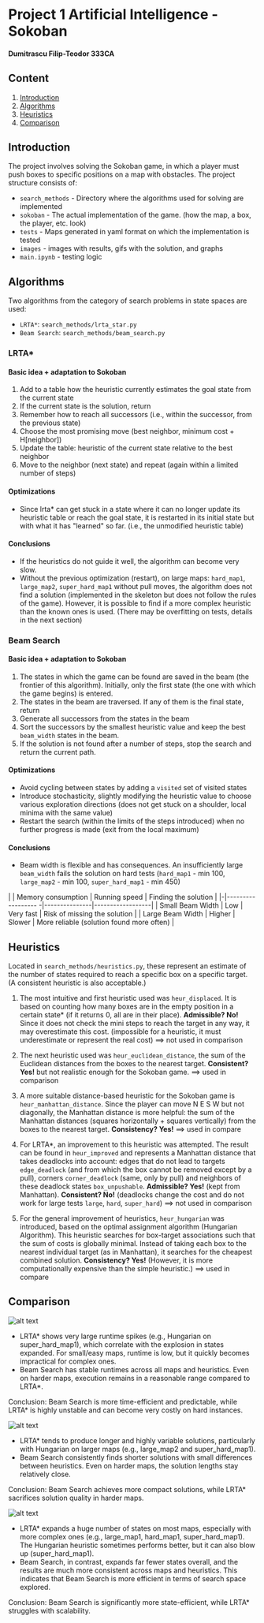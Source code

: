 # Project 1 Artificial Intelligence - Sokoban

#### Dumitrascu Filip-Teodor 333CA

## Content
1. [Introduction](#introduction)
2. [Algorithms](#algorithms)
3. [Heuristics](#heuristics)
4. [Comparison](#comparison)

## Introduction
The project involves solving the Sokoban game, in which a player must
push boxes to specific positions on a map with obstacles. The project structure
consists of:
- `search_methods` - Directory where the algorithms used for solving are implemented
- `sokoban` - The actual implementation of the game. (how the map, a box, the player, etc. look)
- `tests` - Maps generated in yaml format on which the implementation is tested
- `images` - images with results, gifs with the solution, and graphs
- `main.ipynb` - testing logic

## Algorithms
Two algorithms from the category of search problems in state spaces are used:
- `LRTA*`: `search_methods/lrta_star.py`
- `Beam Search`: `search_methods/beam_search.py`

### LRTA*
#### Basic idea + adaptation to Sokoban
1. Add to a table how the heuristic currently estimates the goal state
from the current state
2. If the current state is the solution, return
3. Remember how to reach all successors (i.e., within the successor,
from the previous state)
4. Choose the most promising move (best neighbor, minimum cost + H[neighbor])
5. Update the table: heuristic of the current state relative to the best neighbor
6. Move to the neighbor (next state) and repeat (again within a limited number of steps)

#### Optimizations
- Since lrta* can get stuck in a state where it can no longer update 
its heuristic table or reach the goal state, it is restarted in its initial state
but with what it has "learned" so far. (i.e., the unmodified heuristic table)

#### Conclusions
- If the heuristics do not guide it well, the algorithm can become very slow. 
- Without the previous optimization (restart), on large maps: `hard_map1`, `large_map2`,
`super_hard_map1` without pull moves, the algorithm does not find a solution (implemented
in the skeleton but does not follow the rules of the game). However, it is possible to find
if a more complex heuristic than the known ones is used. (There may be
overfitting on tests, details in the next section)

### Beam Search
#### Basic idea + adaptation to Sokoban
1. The states in which the game can be found are saved in the beam (the frontier of this algorithm).
Initially, only the first state (the one with which the game begins) is entered.
2. The states in the beam are traversed. If any of them is the final state, return
3. Generate all successors from the states in the beam
4. Sort the successors by the smallest heuristic value and keep
the best `beam_width` states in the beam.
5. If the solution is not found after a number of steps, stop the search and
return the current path.

#### Optimizations
- Avoid cycling between states by adding a `visited` set of visited states
- Introduce stochasticity, slightly modifying the heuristic value to choose
various exploration directions (does not get stuck on a shoulder, local minima with the same value)
- Restart the search (within the limits of the steps introduced) when no further progress is made 
(exit from the local maximum)

#### Conclusions
- Beam width is flexible and has consequences. An insufficiently large `beam_width`
fails the solution on hard tests (`hard_map1` - min 100, `large_map2` - min 100,
`super_hard_map1` - min 450)

| | Memory consumption | Running speed | Finding the solution |
|-|------------------ -|---------------|------------------|
| Small Beam Width | Low | Very fast | Risk of missing the solution |
| Large Beam Width | Higher | Slower | More reliable (solution found more often) |

## Heuristics
Located in `search_methods/heuristics.py`, these represent an estimate of the number of states
required to reach a specific box on a specific target. (A consistent heuristic
is also acceptable.)

1. The most intuitive and first heuristic used was `heur_displaced`.
It is based on counting how many boxes are in the empty position in a certain state*
(if it returns 0, all are in their place). **Admissible? No!**
Since it does not check the mini steps to reach the target in any way, it may
overestimate this cost. (impossible for a heuristic, it must underestimate or
represent the real cost) ==> not used in comparison

2. The next heuristic used was `heur_euclidean_distance`, the sum of the Euclidean distances
from the boxes to the nearest target. **Consistent? Yes!** but not realistic enough
for the Sokoban game. ==> used in comparison

3. A more suitable distance-based heuristic for the Sokoban game is
`heur_manhattan_distance`. Since the player can move N E S W but not diagonally,
the Manhattan distance is more helpful: the sum of the Manhattan distances (squares horizontally + 
squares vertically) from the boxes to the nearest target. **Consistency? Yes!**
==> used in compare

4. For LRTA*, an improvement to this heuristic was attempted. The result can be found
in `heur_improved` and represents a Manhattan distance that takes deadlocks into account:
edges that do not lead to targets `edge_deadlock` (and from which the box cannot be removed
except by a pull), corners `corner_deadlock` (same, only by pull) and
neighbors of these deadlock states `box_unpushable`. **Admissible? Yes!**
(kept from Manhattan). **Consistent? No!** (deadlocks change the cost
and do not work for large tests `large`, `hard`, `super_hard`) ==> not used in comparison

5. For the general improvement of heuristics, `heur_hungarian` was introduced,
based on the optimal assignment algorithm (Hungarian Algorithm). This heuristic
searches for box-target associations such that the sum of costs is globally minimal.
Instead of taking each box to the nearest individual target (as in Manhattan),
it searches for the cheapest combined solution. **Consistency? Yes!** (However, it is more computationally expensive than the simple heuristic.) ==> used in compare

## Comparison
![alt text](images/plots/runtime.png)

- LRTA* shows very large runtime spikes (e.g., Hungarian on super_hard_map1), which correlate with the explosion in states expanded. For small/easy maps, runtime is low, but it quickly becomes impractical for complex ones.
- Beam Search has stable runtimes across all maps and heuristics. Even on harder maps, execution remains in a reasonable range compared to LRTA*.

Conclusion: Beam Search is more time-efficient and predictable, while LRTA* is highly unstable and can become very costly on hard instances.


![alt text](images/plots/solution_length.png)

- LRTA* tends to produce longer and highly variable solutions, particularly with Hungarian on larger maps (e.g., large_map2 and super_hard_map1).
- Beam Search consistently finds shorter solutions with small differences between heuristics. Even on harder maps, the solution lengths stay relatively close.

Conclusion: Beam Search achieves more compact solutions, while LRTA* sacrifices solution quality in harder maps.


![alt text](images/plots/states_expanded.png)

- LRTA* expands a huge number of states on most maps, especially with more complex ones (e.g., large_map1, hard_map1, super_hard_map1). The Hungarian heuristic sometimes performs better, but it can also blow up (super_hard_map1).
- Beam Search, in contrast, expands far fewer states overall, and the results are much more consistent across maps and heuristics. This indicates that Beam Search is more efficient in terms of search space explored.

Conclusion: Beam Search is significantly more state-efficient, while LRTA* struggles with scalability.
